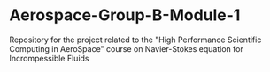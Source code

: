 # Aerospace-Group-B-Module-1
Repository for the project related to the "High Performance Scientific Computing in AeroSpace" course on Navier-Stokes equation for Incrompessible Fluids
